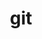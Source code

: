 ---
title: "git"
layout: cache
categories: [package, develop-2023-10-01]
meta: {"versions": ["2.41.0"], "compilers": ["apple-clang@=14.0.0", "cce@=15.0.1", "gcc@=11.1.0", "gcc@=11.3.0", "gcc@=7.3.1", "gcc@=7.5.0", "oneapi@=2023.2.0"], "oss": ["amzn2", "rhel8", "ubuntu18.04", "ubuntu20.04", "ubuntu22.04", "ventura"], "platforms": ["darwin", "linux"], "targets": ["aarch64", "neoverse_n1", "ppc64le", "x86_64", "x86_64_v3", "zen4"], "stacks": ["aws-isc", "aws-isc-aarch64", "data-vis-sdk", "e4s", "e4s-cray-rhel", "e4s-oneapi", "e4s-power", "ml-darwin-aarch64-mps", "ml-linux-x86_64-cpu", "ml-linux-x86_64-cuda", "ml-linux-x86_64-rocm", "radiuss", "root"], "num_specs": 13, "num_specs_by_stack": {"ml-darwin-aarch64-mps": 1, "root": 13, "aws-isc-aarch64": 2, "aws-isc": 1, "e4s-cray-rhel": 1, "e4s": 2, "radiuss": 1, "e4s-power": 2, "e4s-oneapi": 1, "data-vis-sdk": 1, "ml-linux-x86_64-cpu": 1, "ml-linux-x86_64-rocm": 1, "ml-linux-x86_64-cuda": 1}}
spec_details: [{"hash": "d2wp7guqiconhva4agjkdnwzdu3lxufu", "compiler": "apple-clang@=14.0.0", "versions": ["2.41.0"], "os": "ventura", "platform": "darwin", "target": "aarch64", "variants": ["build_system=autotools", "+man", "+nls", "+perl", "+subtree", "~svn", "~tcltk"], "stacks": ["ml-darwin-aarch64-mps", "root"], "size": "-", "tarball": "https://binaries.spack.io/develop-2023-10-01/build_cache/darwin-ventura-aarch64/apple-clang-14.0.0/git-2.41.0/darwin-ventura-aarch64-apple-clang-14.0.0-git-2.41.0-d2wp7guqiconhva4agjkdnwzdu3lxufu.spack"}, {"hash": "j74m2pmutdqxotkjn5sxl3b6nybax45g", "compiler": "gcc@=7.3.1", "versions": ["2.41.0"], "os": "amzn2", "platform": "linux", "target": "aarch64", "variants": ["build_system=autotools", "+man", "+nls", "+perl", "+subtree", "~svn", "~tcltk"], "stacks": ["root", "aws-isc-aarch64"], "size": "-", "tarball": "https://binaries.spack.io/develop-2023-10-01/build_cache/linux-amzn2-aarch64/gcc-7.3.1/git-2.41.0/linux-amzn2-aarch64-gcc-7.3.1-git-2.41.0-j74m2pmutdqxotkjn5sxl3b6nybax45g.spack"}, {"hash": "j4nr3kxxdy4xqzvgwisb6vfyswjfxx53", "compiler": "gcc@=7.3.1", "versions": ["2.41.0"], "os": "amzn2", "platform": "linux", "target": "neoverse_n1", "variants": ["build_system=autotools", "+man", "+nls", "+perl", "+subtree", "~svn", "~tcltk"], "stacks": ["root", "aws-isc-aarch64"], "size": "-", "tarball": "https://binaries.spack.io/develop-2023-10-01/build_cache/linux-amzn2-neoverse_n1/gcc-7.3.1/git-2.41.0/linux-amzn2-neoverse_n1-gcc-7.3.1-git-2.41.0-j4nr3kxxdy4xqzvgwisb6vfyswjfxx53.spack"}, {"hash": "q33ywgjvu5wegfnraej4mvngvakqiopj", "compiler": "gcc@=7.3.1", "versions": ["2.41.0"], "os": "amzn2", "platform": "linux", "target": "x86_64_v3", "variants": ["build_system=autotools", "+man", "+nls", "+perl", "+subtree", "~svn", "~tcltk"], "stacks": ["root", "aws-isc"], "size": "-", "tarball": "https://binaries.spack.io/develop-2023-10-01/build_cache/linux-amzn2-x86_64_v3/gcc-7.3.1/git-2.41.0/linux-amzn2-x86_64_v3-gcc-7.3.1-git-2.41.0-q33ywgjvu5wegfnraej4mvngvakqiopj.spack"}, {"hash": "yvtibxiql53ihxbyzhpi7ya7uf4ala4p", "compiler": "cce@=15.0.1", "versions": ["2.41.0"], "os": "rhel8", "platform": "linux", "target": "zen4", "variants": ["build_system=autotools", "+man", "+nls", "+perl", "+subtree", "~svn", "~tcltk"], "stacks": ["root", "e4s-cray-rhel"], "size": "-", "tarball": "https://binaries.spack.io/develop-2023-10-01/build_cache/linux-rhel8-zen4/cce-15.0.1/git-2.41.0/linux-rhel8-zen4-cce-15.0.1-git-2.41.0-yvtibxiql53ihxbyzhpi7ya7uf4ala4p.spack"}, {"hash": "kp72ozktr6zv2yfpdyxdhf2xb3gk6bb6", "compiler": "gcc@=11.1.0", "versions": ["2.41.0"], "os": "ubuntu20.04", "platform": "linux", "target": "x86_64_v3", "variants": ["build_system=autotools", "+man", "+nls", "+perl", "+subtree", "~svn", "~tcltk"], "stacks": ["e4s", "root"], "size": "-", "tarball": "https://binaries.spack.io/develop-2023-10-01/build_cache/linux-ubuntu20.04-x86_64_v3/gcc-11.1.0/git-2.41.0/linux-ubuntu20.04-x86_64_v3-gcc-11.1.0-git-2.41.0-kp72ozktr6zv2yfpdyxdhf2xb3gk6bb6.spack"}, {"hash": "s3fmbrmuw3rspat34wah72aiy6ctlrss", "compiler": "gcc@=7.5.0", "versions": ["2.41.0"], "os": "ubuntu18.04", "platform": "linux", "target": "x86_64_v3", "variants": ["build_system=autotools", "+man", "+nls", "+perl", "+subtree", "~svn", "~tcltk"], "stacks": ["root", "radiuss"], "size": "-", "tarball": "https://binaries.spack.io/develop-2023-10-01/build_cache/linux-ubuntu18.04-x86_64_v3/gcc-7.5.0/git-2.41.0/linux-ubuntu18.04-x86_64_v3-gcc-7.5.0-git-2.41.0-s3fmbrmuw3rspat34wah72aiy6ctlrss.spack"}, {"hash": "kfolxytq3jddt7gwdqxj3djybxqi5bul", "compiler": "gcc@=11.1.0", "versions": ["2.41.0"], "os": "ubuntu20.04", "platform": "linux", "target": "ppc64le", "variants": ["build_system=autotools", "+man", "+nls", "+perl", "+subtree", "~svn", "~tcltk"], "stacks": ["root", "e4s-power"], "size": "-", "tarball": "https://binaries.spack.io/develop-2023-10-01/build_cache/linux-ubuntu20.04-ppc64le/gcc-11.1.0/git-2.41.0/linux-ubuntu20.04-ppc64le-gcc-11.1.0-git-2.41.0-kfolxytq3jddt7gwdqxj3djybxqi5bul.spack"}, {"hash": "q2zeqhkvvrwnb2it6dk3xsf7ybozikrg", "compiler": "gcc@=11.1.0", "versions": ["2.41.0"], "os": "ubuntu20.04", "platform": "linux", "target": "ppc64le", "variants": ["build_system=autotools", "+man", "+nls", "+perl", "+subtree", "~svn", "~tcltk"], "stacks": ["root", "e4s-power"], "size": "-", "tarball": "https://binaries.spack.io/develop-2023-10-01/build_cache/linux-ubuntu20.04-ppc64le/gcc-11.1.0/git-2.41.0/linux-ubuntu20.04-ppc64le-gcc-11.1.0-git-2.41.0-q2zeqhkvvrwnb2it6dk3xsf7ybozikrg.spack"}, {"hash": "3jj2doz7tvls5jpzsafrtiawg7mpnwad", "compiler": "oneapi@=2023.2.0", "versions": ["2.41.0"], "os": "ubuntu20.04", "platform": "linux", "target": "x86_64", "variants": ["build_system=autotools", "+man", "+nls", "+perl", "+subtree", "~svn", "~tcltk"], "stacks": ["root", "e4s-oneapi"], "size": "-", "tarball": "https://binaries.spack.io/develop-2023-10-01/build_cache/linux-ubuntu20.04-x86_64/oneapi-2023.2.0/git-2.41.0/linux-ubuntu20.04-x86_64-oneapi-2023.2.0-git-2.41.0-3jj2doz7tvls5jpzsafrtiawg7mpnwad.spack"}, {"hash": "tkqlrsgryiguucbfyqkazg3u2vrqtmen", "compiler": "gcc@=11.1.0", "versions": ["2.41.0"], "os": "ubuntu20.04", "platform": "linux", "target": "x86_64_v3", "variants": ["build_system=autotools", "+man", "+nls", "+perl", "+subtree", "~svn", "~tcltk"], "stacks": ["root", "data-vis-sdk"], "size": "-", "tarball": "https://binaries.spack.io/develop-2023-10-01/build_cache/linux-ubuntu20.04-x86_64_v3/gcc-11.1.0/git-2.41.0/linux-ubuntu20.04-x86_64_v3-gcc-11.1.0-git-2.41.0-tkqlrsgryiguucbfyqkazg3u2vrqtmen.spack"}, {"hash": "wvt7frnl7fn5kfyeb5bidmytnl3llm7r", "compiler": "gcc@=11.1.0", "versions": ["2.41.0"], "os": "ubuntu20.04", "platform": "linux", "target": "x86_64_v3", "variants": ["build_system=autotools", "+man", "+nls", "+perl", "+subtree", "~svn", "~tcltk"], "stacks": ["e4s", "root"], "size": "-", "tarball": "https://binaries.spack.io/develop-2023-10-01/build_cache/linux-ubuntu20.04-x86_64_v3/gcc-11.1.0/git-2.41.0/linux-ubuntu20.04-x86_64_v3-gcc-11.1.0-git-2.41.0-wvt7frnl7fn5kfyeb5bidmytnl3llm7r.spack"}, {"hash": "3eyhfaep7mvrrkg2nk3l2gug2owrxeis", "compiler": "gcc@=11.3.0", "versions": ["2.41.0"], "os": "ubuntu22.04", "platform": "linux", "target": "x86_64_v3", "variants": ["build_system=autotools", "+man", "+nls", "+perl", "+subtree", "~svn", "~tcltk"], "stacks": ["root", "ml-linux-x86_64-cpu", "ml-linux-x86_64-rocm", "ml-linux-x86_64-cuda"], "size": "-", "tarball": "https://binaries.spack.io/develop-2023-10-01/build_cache/linux-ubuntu22.04-x86_64_v3/gcc-11.3.0/git-2.41.0/linux-ubuntu22.04-x86_64_v3-gcc-11.3.0-git-2.41.0-3eyhfaep7mvrrkg2nk3l2gug2owrxeis.spack"}]
---